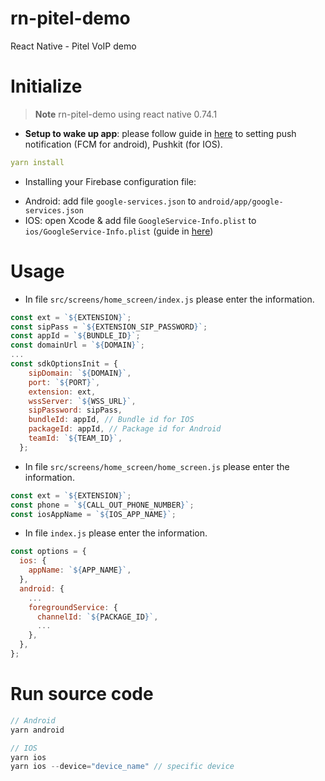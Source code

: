 # rn-pitel-demo

React Native - Pitel VoIP demo

# Initialize

> **Note**
> rn-pitel-demo using react native 0.74.1

- **Setup to wake up app**: please follow guide in [here](https://github.com/tel4vn/flutter-pitel-voip/blob/main/PUSH_NOTIF.md) to setting push notification (FCM for android), Pushkit (for IOS).

```yaml
yarn install
```

- Installing your Firebase configuration file:

* Android: add file `google-services.json` to `android/app/google-services.json`
* IOS: open Xcode & add file `GoogleService-Info.plist` to `ios/GoogleService-Info.plist` (guide in [here](https://github.com/anhquangmobile/react-native-pitel-voip/blob/main/%20PUSH_NOTIF.md))

# Usage

- In file `src/screens/home_screen/index.js` please enter the information.

```js
const ext = `${EXTENSION}`;
const sipPass = `${EXTENSION_SIP_PASSWORD}`;
const appId = `${BUNDLE_ID}`;
const domainUrl = `${DOMAIN}`;
...
const sdkOptionsInit = {
    sipDomain: `${DOMAIN}`,
    port: `${PORT}`,
    extension: ext,
    wssServer: `${WSS_URL}`,
    sipPassword: sipPass,
    bundleId: appId, // Bundle id for IOS
    packageId: appId, // Package id for Android
    teamId: `${TEAM_ID}`,
  };
```

- In file `src/screens/home_screen/home_screen.js` please enter the information.

```js
const ext = `${EXTENSION}`;
const phone = `${CALL_OUT_PHONE_NUMBER}`;
const iosAppName = `${IOS_APP_NAME}`;
```

- In file `index.js` please enter the information.

```js
const options = {
  ios: {
    appName: `${APP_NAME}`,
  },
  android: {
    ...
    foregroundService: {
      channelId: `${PACKAGE_ID}`,
      ...
    },
  },
};
```

# Run source code

```js
// Android
yarn android

// IOS
yarn ios
yarn ios --device="device_name" // specific device
```
